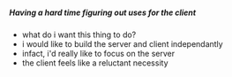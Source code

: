 ##### Having a hard time figuring out uses for the client
- what do i want this thing to do?
- i would like to build the server and client independantly
- infact, i'd really like to focus on the server
- the client feels like a reluctant necessity